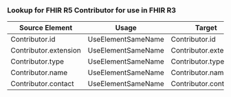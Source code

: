 ### Lookup for FHIR R5 Contributor for use in FHIR R3

| Source Element | Usage | Target |
| -------------- | ----- | ------ |
| Contributor.id | UseElementSameName | Contributor.id |
| Contributor.extension | UseElementSameName | Contributor.extension |
| Contributor.type | UseElementSameName | Contributor.type |
| Contributor.name | UseElementSameName | Contributor.name |
| Contributor.contact | UseElementSameName | Contributor.contact |
